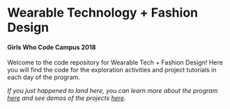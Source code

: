<h1>Wearable Technology + Fashion Design</h1>
<h4>Girls Who Code Campus 2018</h4>

Welcome to the code repository for Wearable Tech + Fashion Design! Here you will find the code for the exploration activities and project tutorials in each day of the program.


<i>If you just happened to land here, you can learn more about the program <a href="https://girlswhocode.com/campus-wearables/">here</a> and see demos of the projects <a href="https://www.youtube.com/playlist?list=PLiS4j_8zd2yHxQkBG1Z3lCMy4OUmdmSGH">here</a></i>.

